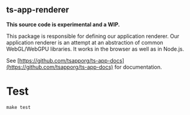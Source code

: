 ## ts-app-renderer
**This source code is experimental and a WIP.**

This package is responsible for defining our application renderer. Our application renderer is an attempt at an abstraction of common WebGL/WebGPU libraries. It works in the browser as well as in Node.js.

See [https://github.com/tsapporg/ts-app-docs](https://github.com/tsapporg/ts-app-docs) for documentation.

# Test 

    make test
